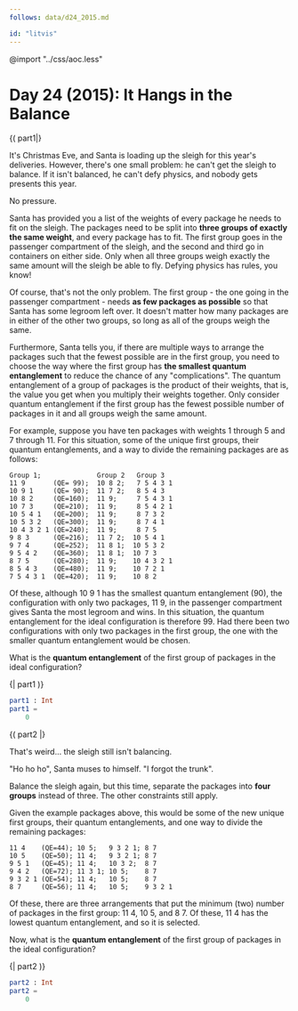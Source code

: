 ```yaml
---
follows: data/d24_2015.md

id: "litvis"
---
```


@import "../css/aoc.less"

# Day 24 (2015): It Hangs in the Balance

{( part1|}

It's Christmas Eve, and Santa is loading up the sleigh for this year's deliveries. However, there's one small problem: he can't get the sleigh to balance. If it isn't balanced, he can't defy physics, and nobody gets presents this year.

No pressure.

Santa has provided you a list of the weights of every package he needs to fit on the sleigh. The packages need to be split into **three groups of exactly the same weight**, and every package has to fit. The first group goes in the passenger compartment of the sleigh, and the second and third go in containers on either side. Only when all three groups weigh exactly the same amount will the sleigh be able to fly. Defying physics has rules, you know!

Of course, that's not the only problem. The first group - the one going in the passenger compartment - needs **as few packages as possible** so that Santa has some legroom left over. It doesn't matter how many packages are in either of the other two groups, so long as all of the groups weigh the same.

Furthermore, Santa tells you, if there are multiple ways to arrange the packages such that the fewest possible are in the first group, you need to choose the way where the first group has **the smallest quantum entanglement** to reduce the chance of any "complications". The quantum entanglement of a group of packages is the product of their weights, that is, the value you get when you multiply their weights together. Only consider quantum entanglement if the first group has the fewest possible number of packages in it and all groups weigh the same amount.

For example, suppose you have ten packages with weights 1 through 5 and 7 through 11. For this situation, some of the unique first groups, their quantum entanglements, and a way to divide the remaining packages are as follows:

```
Group 1;              Group 2   Group 3
11 9       (QE= 99);  10 8 2;   7 5 4 3 1
10 9 1     (QE= 90);  11 7 2;   8 5 4 3
10 8 2     (QE=160);  11 9;     7 5 4 3 1
10 7 3     (QE=210);  11 9;     8 5 4 2 1
10 5 4 1   (QE=200);  11 9;     8 7 3 2
10 5 3 2   (QE=300);  11 9;     8 7 4 1
10 4 3 2 1 (QE=240);  11 9;     8 7 5
9 8 3      (QE=216);  11 7 2;  10 5 4 1
9 7 4      (QE=252);  11 8 1;  10 5 3 2
9 5 4 2    (QE=360);  11 8 1;  10 7 3
8 7 5      (QE=280);  11 9;    10 4 3 2 1
8 5 4 3    (QE=480);  11 9;    10 7 2 1
7 5 4 3 1  (QE=420);  11 9;    10 8 2
```

Of these, although 10 9 1 has the smallest quantum entanglement (90), the configuration with only two packages, 11 9, in the passenger compartment gives Santa the most legroom and wins. In this situation, the quantum entanglement for the ideal configuration is therefore 99. Had there been two configurations with only two packages in the first group, the one with the smaller quantum entanglement would be chosen.

What is the **quantum entanglement** of the first group of packages in the ideal configuration?

{| part1 )}

```elm {l r}
part1 : Int
part1 =
    0
```

{( part2 |}

That's weird... the sleigh still isn't balancing.

"Ho ho ho", Santa muses to himself. "I forgot the trunk".

Balance the sleigh again, but this time, separate the packages into **four groups** instead of three. The other constraints still apply.

Given the example packages above, this would be some of the new unique first groups, their quantum entanglements, and one way to divide the remaining packages:

```
11 4    (QE=44); 10 5;   9 3 2 1; 8 7
10 5    (QE=50); 11 4;   9 3 2 1; 8 7
9 5 1   (QE=45); 11 4;   10 3 2;  8 7
9 4 2   (QE=72); 11 3 1; 10 5;    8 7
9 3 2 1 (QE=54); 11 4;   10 5;    8 7
8 7     (QE=56); 11 4;   10 5;    9 3 2 1
```

Of these, there are three arrangements that put the minimum (two) number of packages in the first group: 11 4, 10 5, and 8 7. Of these, 11 4 has the lowest quantum entanglement, and so it is selected.

Now, what is the **quantum entanglement** of the first group of packages in the ideal configuration?

{| part2 )}

```elm {l r}
part2 : Int
part2 =
    0
```
